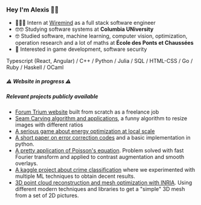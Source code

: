 ### Hey I'm Alexis 🤟🏽

- 👨🏽‍💻 Intern at [Wiremind](https://www.wiremind.io) as a full stack software engineer
- 🤓🤓 Studying software systems at **Columbia UNiversity**
- 🤓 Studied software, machine learning, computer vision, optimization, operation research and a lot of maths at **École des Ponts et Chaussées**
- 🧐 Interested in game development, software security

Typescript (React, Angular) / C++ / Python / Julia / SQL / HTML-CSS / Go / Ruby / Haskell / OCaml

##### ⚠️ Website in progress ⚠️

##### Relevant projects publicly available

- [Forum Trium website](https://forum-trium.com) built from scratch as a freelance job
- [Seam Carving algorithm and applications](https://github.com/MisterGado/SeamCarving), a funny algorithm to resize images with different ratios
- [A serious game about energy optimization at local scale](https://github.com/MisterGado/microgrid-manager)
- [A short paper on error correction codes](https://github.com/MisterGado/error_correction_codes) and a basic implementation in python. 
- [A pretty application of Poisson's equation](https://github.com/MisterGado/FFT_Poisson). Problem solved with fast Fourier transform and applied to contrast augmentation and smooth overlays.
- [A kaggle project about crime classification](https://github.com/MisterGado/CrimeSF) where we experimented with multiple ML techniques to obtain decent results.
- [3D point cloud reconstruction and mesh optimization with INRIA](https://github.com/MisterGado/3D_pointcloud_reconstruction_and_mesh_optimization). Using different modern techniques and libraries to get a "simple" 3D mesh from a set of 2D pictures.
